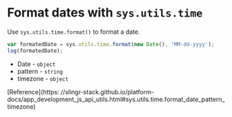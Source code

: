# Format dates with `sys.utils.time`

Use `sys.utils.time.format()` to format a date.

```js
var formatedDate = sys.utils.time.format(new Date(), 'MM-dd-yyyy');
log(formatedDate);
```

- Date - `object`
- pattern - `string`
- timezone - `object`

[Reference](https:
//slingr-stack.github.io/platform-docs/app_development_js_api_utils.html#sys.utils.time.format_date_pattern_timezone)


